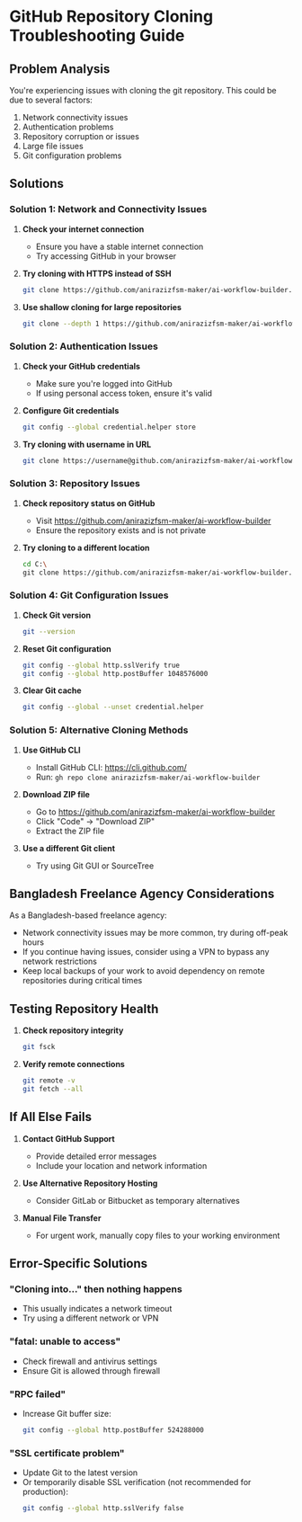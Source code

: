 # GitHub Repository Cloning Troubleshooting Guide

## Problem Analysis

You're experiencing issues with cloning the git repository. This could be due to several factors:

1. Network connectivity issues
2. Authentication problems
3. Repository corruption or issues
4. Large file issues
5. Git configuration problems

## Solutions

### Solution 1: Network and Connectivity Issues

1. **Check your internet connection**
   - Ensure you have a stable internet connection
   - Try accessing GitHub in your browser

2. **Try cloning with HTTPS instead of SSH**
   ```bash
   git clone https://github.com/anirazizfsm-maker/ai-workflow-builder.git
   ```

3. **Use shallow cloning for large repositories**
   ```bash
   git clone --depth 1 https://github.com/anirazizfsm-maker/ai-workflow-builder.git
   ```

### Solution 2: Authentication Issues

1. **Check your GitHub credentials**
   - Make sure you're logged into GitHub
   - If using personal access token, ensure it's valid

2. **Configure Git credentials**
   ```bash
   git config --global credential.helper store
   ```

3. **Try cloning with username in URL**
   ```bash
   git clone https://username@github.com/anirazizfsm-maker/ai-workflow-builder.git
   ```

### Solution 3: Repository Issues

1. **Check repository status on GitHub**
   - Visit https://github.com/anirazizfsm-maker/ai-workflow-builder
   - Ensure the repository exists and is not private

2. **Try cloning to a different location**
   ```bash
   cd C:\
   git clone https://github.com/anirazizfsm-maker/ai-workflow-builder.git
   ```

### Solution 4: Git Configuration Issues

1. **Check Git version**
   ```bash
   git --version
   ```

2. **Reset Git configuration**
   ```bash
   git config --global http.sslVerify true
   git config --global http.postBuffer 1048576000
   ```

3. **Clear Git cache**
   ```bash
   git config --global --unset credential.helper
   ```

### Solution 5: Alternative Cloning Methods

1. **Use GitHub CLI**
   - Install GitHub CLI: https://cli.github.com/
   - Run: `gh repo clone anirazizfsm-maker/ai-workflow-builder`

2. **Download ZIP file**
   - Go to https://github.com/anirazizfsm-maker/ai-workflow-builder
   - Click "Code" → "Download ZIP"
   - Extract the ZIP file

3. **Use a different Git client**
   - Try using Git GUI or SourceTree

## Bangladesh Freelance Agency Considerations

As a Bangladesh-based freelance agency:
- Network connectivity issues may be more common, try during off-peak hours
- If you continue having issues, consider using a VPN to bypass any network restrictions
- Keep local backups of your work to avoid dependency on remote repositories during critical times

## Testing Repository Health

1. **Check repository integrity**
   ```bash
   git fsck
   ```

2. **Verify remote connections**
   ```bash
   git remote -v
   git fetch --all
   ```

## If All Else Fails

1. **Contact GitHub Support**
   - Provide detailed error messages
   - Include your location and network information

2. **Use Alternative Repository Hosting**
   - Consider GitLab or Bitbucket as temporary alternatives

3. **Manual File Transfer**
   - For urgent work, manually copy files to your working environment

## Error-Specific Solutions

### "Cloning into..." then nothing happens
- This usually indicates a network timeout
- Try using a different network or VPN

### "fatal: unable to access"
- Check firewall and antivirus settings
- Ensure Git is allowed through firewall

### "RPC failed"
- Increase Git buffer size:
  ```bash
  git config --global http.postBuffer 524288000
  ```

### "SSL certificate problem"
- Update Git to the latest version
- Or temporarily disable SSL verification (not recommended for production):
  ```bash
  git config --global http.sslVerify false
  ```